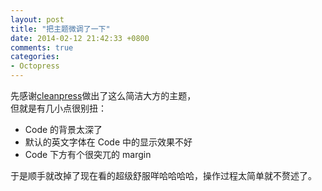 ```yaml
---
layout: post
title: "把主题微调了一下"
date: 2014-02-12 21:42:33 +0800
comments: true
categories: 
- Octopress
---
```

先感谢[cleanpress](http://github.com/macjasp/cleanpress)做出了这么简洁大方的主题，  
但就是有几小点很别扭：

* Code 的背景太深了
* 默认的英文字体在 Code 中的显示效果不好
* Code 下方有个很突兀的 margin

于是顺手就改掉了现在看的超级舒服咩哈哈哈哈，操作过程太简单就不赘述了。